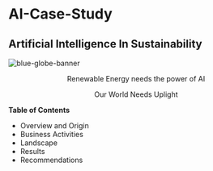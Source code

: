 # AI-Case-Study
## Artificial Intelligence In Sustainability

<p align="center">
   
   ![blue-globe-banner](https://github.com/user-attachments/assets/f1887d8c-e69f-4cf6-b431-be71803e623b)

   <p align="center"> Renewable Energy needs the power of AI

<p align="center"> Our World Needs Uplight
   
   
**Table of Contents**
* Overview and Origin
* Business Activities
* Landscape
* Results
* Recommendations
